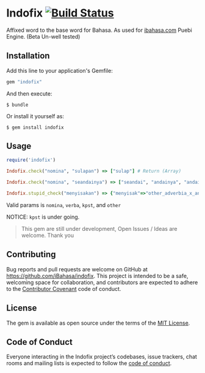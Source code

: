 # Indofix [![Build Status](https://travis-ci.org/iBahasa/indofix.svg?branch=master)](https://travis-ci.org/iBahasa/indofix)
Affixed word to the base word for Bahasa. As used for [ibahasa.com](https://www.ibahasa.com) Puebi Engine. (Beta Un-well tested)

## Installation

Add this line to your application's Gemfile:

```ruby
gem "indofix"
```

And then execute:

    $ bundle

Or install it yourself as:

    $ gem install indofix

## Usage

```ruby
require('indofix')

Indofix.check("nomina", "sulapan") => ["sulap"] # Return (Array)

Indofix.check("nomina", "seandainya") => ["seandai", "andainya", "andai"] # Return (Array)

Indofix.stupid_check("menyisakan") => {"menyisak"=>"other_adverbia_x_an", "menyisa"=>"verba_x_kan", "nyisakan"=>"other_adjektiva_me_x", "nyisa"=>"verbaplural_me_x_kan", "nyisak"=>"other_adjektiva_me_x_an", "enyisakan"=>"imbuhan_m_x"} # Return (Hash)
```
Valid params is `nomina`, `verba`, `kpst`, and `other`

NOTICE: `kpst` is under going.

> This gem are still under development, Open Issues / Ideas are welcome. Thank you

## Contributing

Bug reports and pull requests are welcome on GitHub at https://github.com/iBahasa/indofix. This project is intended to be a safe, welcoming space for collaboration, and contributors are expected to adhere to the [Contributor Covenant](http://contributor-covenant.org) code of conduct.

## License

The gem is available as open source under the terms of the [MIT License](https://opensource.org/licenses/MIT).

## Code of Conduct

Everyone interacting in the Indofix project’s codebases, issue trackers, chat rooms and mailing lists is expected to follow the [code of conduct](https://github.com/iBahasa/indofix/blob/master/CODE_OF_CONDUCT.md).
